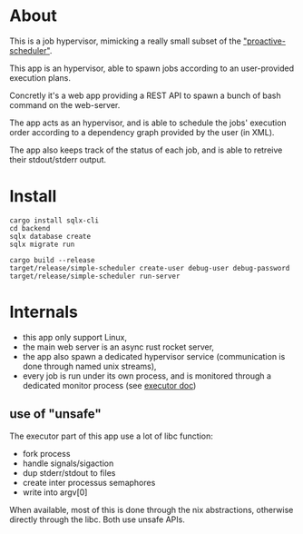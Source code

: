 # About

This is a job hypervisor,
mimicking a really small subset of the ["proactive-scheduler"](https://www.activeeon.com/products/workflows-scheduling/).

This app is an hypervisor, able to spawn jobs according to 
an user-provided execution plans.

Concretly it's a web app providing a REST API to spawn a bunch of bash command on the web-server.

The app acts as an hypervisor, and is able to schedule the jobs' execution order according to a dependency
graph provided by the user (in XML).

The app also keeps track of the status of each job, and is able to retreive their stdout/stderr output.


# Install
```
cargo install sqlx-cli
cd backend
sqlx database create
sqlx migrate run 

cargo build --release
target/release/simple-scheduler create-user debug-user debug-password
target/release/simple-scheduler run-server
```

# Internals
* this app only support Linux,
* the main web server is an async rust rocket server,
* the app also spawn a dedicated hypervisor service (communication is done through named unix streams),
* every job is run under its own process, and is monitored through a dedicated monitor process (see [executor doc](/doc/executor.md))

## use of "unsafe"
The executor part of this app use a lot of libc function:
* fork process
* handle signals/sigaction
* dup stderr/stdout to files
* create inter processus semaphores
* write into argv[0]

When available, most of this is done through the nix abstractions, otherwise directly through the libc. Both use unsafe APIs.
